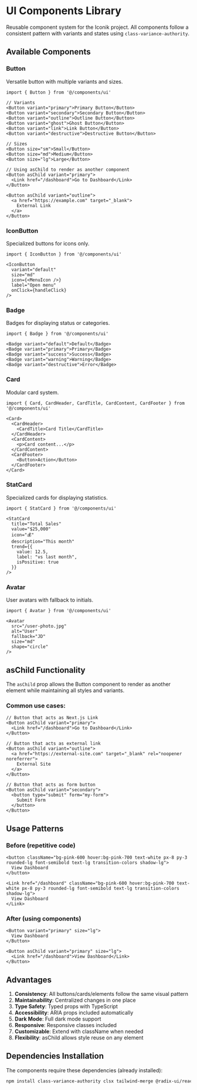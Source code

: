 # UI Components Library

Reusable component system for the Iconik project. All components follow a consistent pattern with variants and states using `class-variance-authority`.

## Available Components

### Button

Versatile button with multiple variants and sizes.

```tsx
import { Button } from '@/components/ui'

// Variants
<Button variant="primary">Primary Button</Button>
<Button variant="secondary">Secondary Button</Button>
<Button variant="outline">Outline Button</Button>
<Button variant="ghost">Ghost Button</Button>
<Button variant="link">Link Button</Button>
<Button variant="destructive">Destructive Button</Button>

// Sizes
<Button size="sm">Small</Button>
<Button size="md">Medium</Button>
<Button size="lg">Large</Button>

// Using asChild to render as another component
<Button asChild variant="primary">
  <Link href="/dashboard">Go to Dashboard</Link>
</Button>

<Button asChild variant="outline">
  <a href="https://example.com" target="_blank">
    External Link
  </a>
</Button>
```

### IconButton

Specialized buttons for icons only.

```tsx
import { IconButton } from '@/components/ui'

<IconButton
  variant="default"
  size="md"
  icon={<MenuIcon />}
  label="Open menu"
  onClick={handleClick}
/>
```

### Badge

Badges for displaying status or categories.

```tsx
import { Badge } from '@/components/ui'

<Badge variant="default">Default</Badge>
<Badge variant="primary">Primary</Badge>
<Badge variant="success">Success</Badge>
<Badge variant="warning">Warning</Badge>
<Badge variant="destructive">Error</Badge>
```

### Card

Modular card system.

```tsx
import { Card, CardHeader, CardTitle, CardContent, CardFooter } from '@/components/ui'

<Card>
  <CardHeader>
    <CardTitle>Card Title</CardTitle>
  </CardHeader>
  <CardContent>
    <p>Card content...</p>
  </CardContent>
  <CardFooter>
    <Button>Action</Button>
  </CardFooter>
</Card>
```

### StatCard

Specialized cards for displaying statistics.

```tsx
import { StatCard } from '@/components/ui'

<StatCard
  title="Total Sales"
  value="$25,000"
  icon="💰"
  description="This month"
  trend={{
    value: 12.5,
    label: "vs last month",
    isPositive: true
  }}
/>
```

### Avatar

User avatars with fallback to initials.

```tsx
import { Avatar } from '@/components/ui'

<Avatar
  src="/user-photo.jpg"
  alt="User"
  fallback="JD"
  size="md"
  shape="circle"
/>
```

## asChild Functionality

The `asChild` prop allows the Button component to render as another element while maintaining all styles and variants.

### Common use cases:

```tsx
// Button that acts as Next.js Link
<Button asChild variant="primary">
  <Link href="/dashboard">Go to Dashboard</Link>
</Button>

// Button that acts as external link
<Button asChild variant="outline">
  <a href="https://external-site.com" target="_blank" rel="noopener noreferrer">
    External Site
  </a>
</Button>

// Button that acts as form button
<Button asChild variant="secondary">
  <button type="submit" form="my-form">
    Submit Form
  </button>
</Button>
```

## Usage Patterns

### Before (repetitive code)
```tsx
<button className="bg-pink-600 hover:bg-pink-700 text-white px-8 py-3 rounded-lg font-semibold text-lg transition-colors shadow-lg">
  View Dashboard
</button>

<Link href="/dashboard" className="bg-pink-600 hover:bg-pink-700 text-white px-8 py-3 rounded-lg font-semibold text-lg transition-colors shadow-lg">
  View Dashboard
</Link>
```

### After (using components)
```tsx
<Button variant="primary" size="lg">
  View Dashboard
</Button>

<Button asChild variant="primary" size="lg">
  <Link href="/dashboard">View Dashboard</Link>
</Button>
```

## Advantages

1. **Consistency**: All buttons/cards/elements follow the same visual pattern
2. **Maintainability**: Centralized changes in one place
3. **Type Safety**: Typed props with TypeScript
4. **Accessibility**: ARIA props included automatically
5. **Dark Mode**: Full dark mode support
6. **Responsive**: Responsive classes included
7. **Customizable**: Extend with className when needed
8. **Flexibility**: asChild allows style reuse on any element

## Dependencies Installation

The components require these dependencies (already installed):

```bash
npm install class-variance-authority clsx tailwind-merge @radix-ui/react-slot
```
